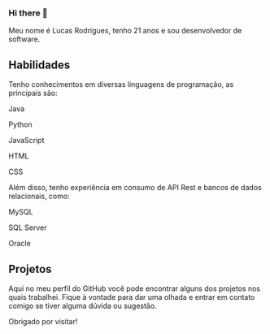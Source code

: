 ### Hi there 👋

<!--
**LucasMonteiiroo/LucasMonteiiroo** is a ✨ _special_ ✨ repository because its `README.md` (this file) appears on your GitHub profile.

Here are some ideas to get you started:

- 🔭 I’m currently working on ...
- 🌱 I’m currently learning ...
- 👯 I’m looking to collaborate on ...
- 🤔 I’m looking for help with ...
- 💬 Ask me about ...
- 📫 How to reach me: ...
- 😄 Pronouns: ...
- ⚡ Fun fact: ...
-->

Meu nome é Lucas Rodrigues, tenho 21 anos e sou desenvolvedor de software.

## Habilidades
Tenho conhecimentos em diversas linguagens de programação, as principais são:

Java

Python

JavaScript

HTML

CSS

Além disso, tenho experiência em consumo de API Rest e bancos de dados relacionais, como:

MySQL

SQL Server

Oracle

## Projetos

Aqui no meu perfil do GitHub você pode encontrar alguns dos projetos nos quais trabalhei. Fique à vontade para dar uma olhada e entrar em contato comigo se tiver alguma dúvida ou sugestão.

Obrigado por visitar!
